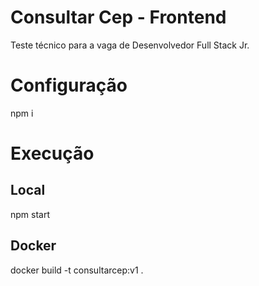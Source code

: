 # Consultar Cep - Frontend

Teste técnico para a vaga de Desenvolvedor Full Stack Jr.

# Configuração

npm i

# Execução

## Local

npm start

## Docker

docker build -t consultarcep:v1 .
